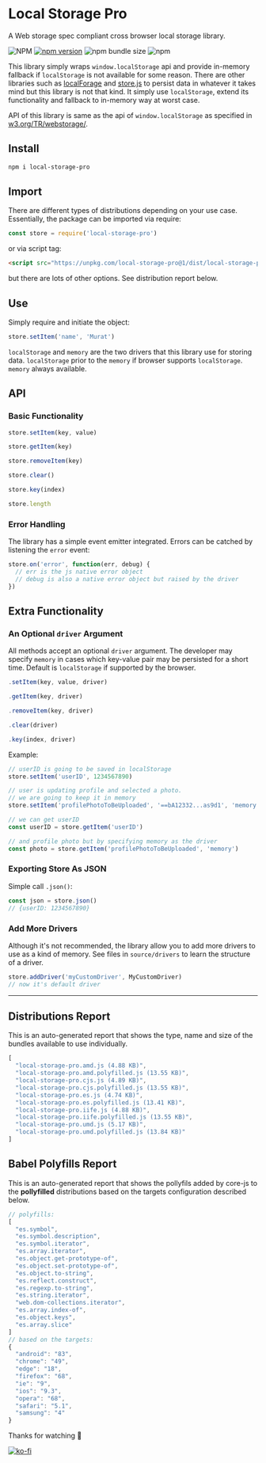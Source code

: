 # Local Storage Pro
A Web storage spec compliant cross browser local storage library.

![NPM](https://img.shields.io/npm/l/local-storage-pro)
[![npm version](https://badge.fury.io/js/local-storage-pro.svg)](https://badge.fury.io/js/local-storage-pro)
![npm bundle size](https://img.shields.io/bundlephobia/min/local-storage-pro)
![npm](https://img.shields.io/npm/dy/local-storage-pro)

This library simply wraps `window.localStorage` api and provide in-memory fallback if `localStorage` is not available for some reason. There are other libraries such as [localForage](https://github.com/localForage/localForage) and [store.js](https://github.com/marcuswestin/store.js) to persist data in whatever it takes mind but this library is not that kind. It simply use `localStorage`, extend its functionality and fallback to in-memory way at worst case.

API of this library is same as the api of `window.localStorage` as specified in [w3.org/TR/webstorage/][f5759939].

  [f5759939]: https://www.w3.org/TR/webstorage/ "Local Storage Specification"

## Install
```sh
npm i local-storage-pro
```

## Import
There are different types of distributions depending on your use case. Essentially, the package can be imported via require:

```js
const store = require('local-storage-pro')
```

or via script tag:

```html
<script src="https://unpkg.com/local-storage-pro@1/dist/local-storage-pro.iife.js" crossorigin type="text/javascript"></script>
```

but there are lots of other options. See distribution report below.

## Use
Simply require and initiate the object:
```js
store.setItem('name', 'Murat')
```
`localStorage` and `memory` are the two drivers that this library use for storing data. `localStorage` prior to the `memory` if browser supports `localStorage`. `memory` always available.

## API
### Basic Functionality
```js
store.setItem(key, value)

store.getItem(key)

store.removeItem(key)

store.clear()

store.key(index)

store.length
```

### Error Handling
The library has a simple event emitter integrated. Errors can be catched by listening the `error` event:
```js
store.on('error', function(err, debug) {
  // err is the js native error object
  // debug is also a native error object but raised by the driver
})
```

## Extra Functionality
### An Optional `driver` Argument
All methods accept an optional `driver` argument. The developer may specify `memory` in cases which key-value pair may be persisted for a short time. Default is `localStorage` if supported by the browser.
```js
.setItem(key, value, driver)

.getItem(key, driver)

.removeItem(key, driver)

.clear(driver)

.key(index, driver)
```

Example:
```js
// userID is going to be saved in localStorage
store.setItem('userID', 1234567890)

// user is updating profile and selected a photo.
// we are going to keep it in memory
store.setItem('profilePhotoToBeUploaded', '==bA12332...as9d1', 'memory')

// we can get userID
const userID = store.getItem('userID')

// and profile photo but by specifying memory as the driver
const photo = store.getItem('profilePhotoToBeUploaded', 'memory')
```

### Exporting Store As JSON
Simple call `.json()`:
```js
const json = store.json()
// {userID: 1234567890}
```

### Add More Drivers
Although it's not recommended, the library allow you to add more drivers to use as a kind of memory. See files in `source/drivers` to learn the structure of a driver.
```js
store.addDriver('myCustomDriver', MyCustomDriver)
// now it's default driver
```

---

## Distributions Report
This is an auto-generated report that shows the type, name and size of the bundles available to use individually.

[comment]: # (DISTRIBUTIONS_REPORT_START)
```js
[
  "local-storage-pro.amd.js (4.88 KB)",
  "local-storage-pro.amd.polyfilled.js (13.55 KB)",
  "local-storage-pro.cjs.js (4.89 KB)",
  "local-storage-pro.cjs.polyfilled.js (13.55 KB)",
  "local-storage-pro.es.js (4.74 KB)",
  "local-storage-pro.es.polyfilled.js (13.41 KB)",
  "local-storage-pro.iife.js (4.88 KB)",
  "local-storage-pro.iife.polyfilled.js (13.55 KB)",
  "local-storage-pro.umd.js (5.17 KB)",
  "local-storage-pro.umd.polyfilled.js (13.84 KB)"
]
```
[comment]: # (DISTRIBUTIONS_REPORT_END)

## Babel Polyfills Report
This is an auto-generated report that shows the pollyfils added by core-js to the **pollyfilled** distributions based on the targets configuration described below.

[comment]: # (BABEL_POLYFILLS_REPORT_START)
```js
// polyfills:
[
  "es.symbol",
  "es.symbol.description",
  "es.symbol.iterator",
  "es.array.iterator",
  "es.object.get-prototype-of",
  "es.object.set-prototype-of",
  "es.object.to-string",
  "es.reflect.construct",
  "es.regexp.to-string",
  "es.string.iterator",
  "web.dom-collections.iterator",
  "es.array.index-of",
  "es.object.keys",
  "es.array.slice"
]
// based on the targets:
{
  "android": "83",
  "chrome": "49",
  "edge": "18",
  "firefox": "68",
  "ie": "9",
  "ios": "9.3",
  "opera": "68",
  "safari": "5.1",
  "samsung": "4"
}
```
[comment]: # (BABEL_POLYFILLS_REPORT_END)

Thanks for watching 🐬

[![ko-fi](https://www.ko-fi.com/img/githubbutton_sm.svg)](https://ko-fi.com/F1F1RFO7)

